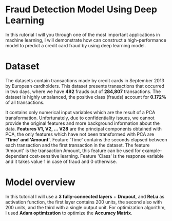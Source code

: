 # Fraud Detection Model Using Deep Learning
In this rutorial I will you through one of the most important applications in machine learning, I will demonstrate how can construct a high-performance model to predict a credit card fraud by using deep learning model.

# Dataset
The datasets contain transactions made by credit cards in September 2013 by European cardholders. This dataset presents transactions that occurred in two days, where we have **492** frauds out of **284,807** transactions. The dataset is highly unbalanced, the positive class (frauds) account for **0.172%** of all transactions.

It contains only numerical input variables which are the result of a PCA transformation. Unfortunately, due to confidentiality issues, we cannot provide the original features and more background information about the data. **Features V1, V2, ... V28** are the principal components obtained with PCA, the only features which have not been transformed with PCA are **'Time' and 'Amount'**. Feature 'Time' contains the seconds elapsed between each transaction and the first transaction in the dataset. The feature 'Amount' is the transaction Amount, this feature can be used for example-dependant cost-sensitive learning. Feature 'Class' is the response variable and it takes value 1 in case of fraud and 0 otherwise.


# Model overview
In this tutorial I will use a **3 fully-connected layers** + **Dropout**, and **ReLu** as activation function, the first layer contains 200 units, the second also with 200 units, and the third with a single output unit. 
For optimization algorithm, I used **Adam optimization** to optimize the **Accuracy Matrix**.